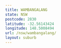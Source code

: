 ```yaml
---
title: WAMBANGALANG
state: NSW
postcode: 2830
latitude: -32.56143424
longitude: 148.5008494
url: /nsw/wambangalang/
layout: suburb
---
```

